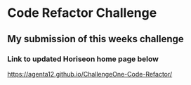 # Code Refactor Challenge

## My submission of this weeks challenge

### Link to updated Horiseon home page below  

https://agenta12.github.io/ChallengeOne-Code-Refactor/

